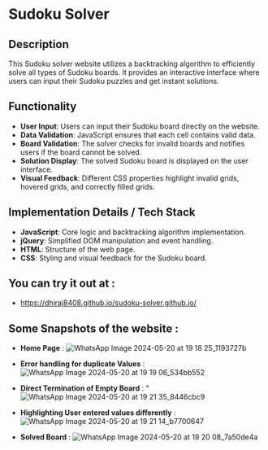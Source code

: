 # Sudoku Solver

## Description
This Sudoku solver website utilizes a backtracking algorithm to efficiently solve all types of Sudoku boards. It provides an interactive interface where users can input their Sudoku puzzles and get instant solutions.

## Functionality
- **User Input**: Users can input their Sudoku board directly on the website.
- **Data Validation**: JavaScript ensures that each cell contains valid data.
- **Board Validation**: The solver checks for invalid boards and notifies users if the board cannot be solved.
- **Solution Display**: The solved Sudoku board is displayed on the user interface.
- **Visual Feedback**: Different CSS properties highlight invalid grids, hovered grids, and correctly filled grids.

## Implementation Details / Tech Stack
- **JavaScript**: Core logic and backtracking algorithm implementation.
- **jQuery**: Simplified DOM manipulation and event handling.
- **HTML**: Structure of the web page.
- **CSS**: Styling and visual feedback for the Sudoku board.

## You can try it out at :
- https://dhiraj8408.github.io/sudoku-solver.github.io/

## Some Snapshots of the website : 
- **Home Page** :
  ![WhatsApp Image 2024-05-20 at 19 18 25_1193727b](https://github.com/dhiraj8408/sudoku-solver.github.io/assets/149667963/37724527-3e45-46d9-999b-cf9a17cbdbd2)
  
- **Error handling for duplicate Values** :
  ![WhatsApp Image 2024-05-20 at 19 19 06_534bb552](https://github.com/dhiraj8408/sudoku-solver.github.io/assets/149667963/ed97e30b-b642-45b8-9a6e-f74f3d2c31c4)
  
- **Direct Termination of Empty Board** : "
  ![WhatsApp Image 2024-05-20 at 19 21 35_8446cbc9](https://github.com/dhiraj8408/sudoku-solver.github.io/assets/149667963/fc578ad5-d599-4c89-a9f7-31499e03654b)
  
- **Highlighting User entered values differently** :
  ![WhatsApp Image 2024-05-20 at 19 21 14_b7700647](https://github.com/dhiraj8408/sudoku-solver.github.io/assets/149667963/00f36a64-4258-4437-8879-5e7a6b618b0b)
  
-  **Solved Board** :
  ![WhatsApp Image 2024-05-20 at 19 20 08_7a50de4a](https://github.com/dhiraj8408/sudoku-solver.github.io/assets/149667963/0e7d80f7-bac8-4f9d-a91a-6f4b28af6a1e)

